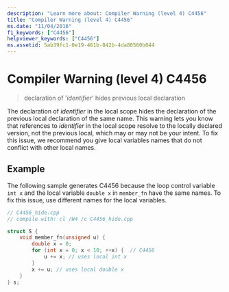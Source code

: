 ```yaml
---
description: "Learn more about: Compiler Warning (level 4) C4456"
title: "Compiler Warning (level 4) C4456"
ms.date: "11/04/2016"
f1_keywords: ["C4456"]
helpviewer_keywords: ["C4456"]
ms.assetid: 5ab39fc1-0e19-461b-842b-4da80560b044
---
```

# Compiler Warning (level 4) C4456

> declaration of '*identifier*' hides previous local declaration

The declaration of *identifier* in the local scope hides the declaration of the previous local declaration of the same name. This warning lets you know that references to *identifier* in the local scope resolve to the locally declared version, not the previous local, which may or may not be your intent. To fix this issue, we recommend you give local variables names that do not conflict with other local names.

## Example

The following sample generates C4456 because the loop control variable `int x` and the local variable `double x` in `member_fn` have the same names. To fix this issue, use different names for the local variables.

```cpp
// C4456_hide.cpp
// compile with: cl /W4 /c C4456_hide.cpp

struct S {
    void member_fn(unsigned u) {
        double x = 0;
        for (int x = 0; x < 10; ++x) {  // C4456
            u += x; // uses local int x
        }
        x += u; // uses local double x
    }
} s;
```
